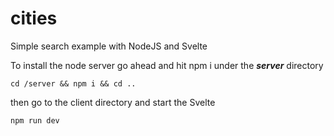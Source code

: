 
# cities

Simple search example with NodeJS and Svelte

To install the node server go ahead and hit npm i under the ***server*** directory

````
cd /server && npm i && cd ..
````

then go to the client directory and start the Svelte 

````
npm run dev
`````

